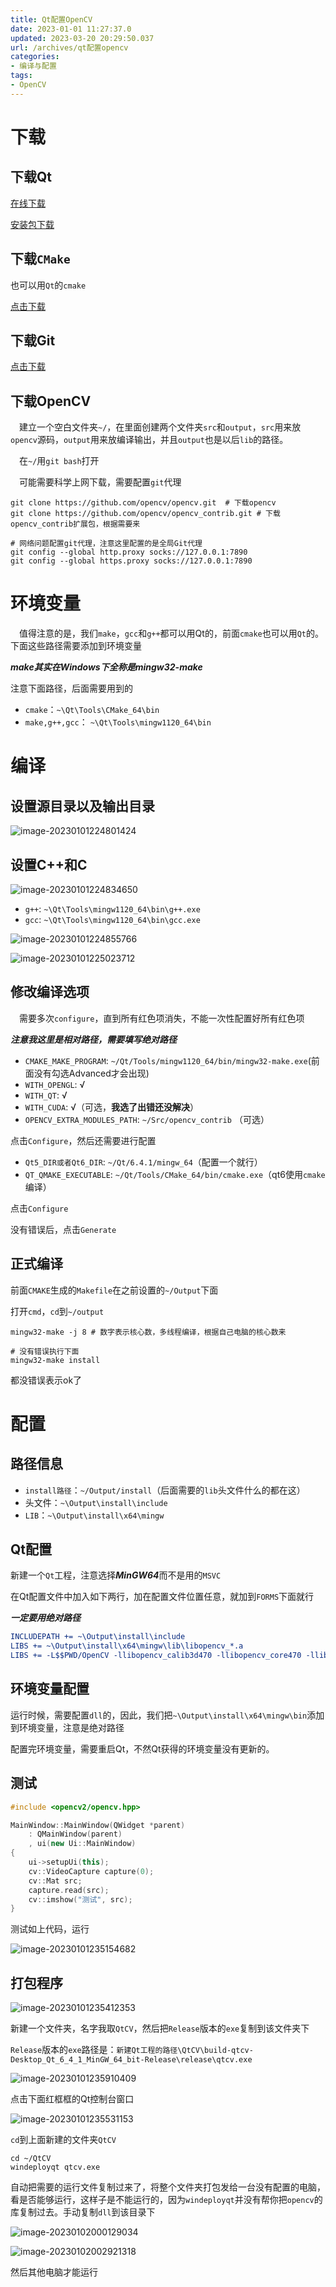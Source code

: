 ```yaml
---
title: Qt配置OpenCV
date: 2023-01-01 11:27:37.0
updated: 2023-03-20 20:29:50.037
url: /archives/qt配置opencv
categories: 
- 编译与配置
tags: 
- OpenCV
---
```




# 下载

## 下载Qt

[在线下载](https://d13lb3tujbc8s0.cloudfront.net/onlineinstallers/qt-unified-windows-x64-4.5.1-online.exe)

[安装包下载](https://download.qt.io/official_releases/qt/6.4/6.4.1/single/)

## 下载`CMake`

也可以用`Qt`的`cmake`

[点击下载](https://github.com/Kitware/CMake/releases/download/v3.25.1/cmake-3.25.1-windows-x86_64.msi)

## 下载Git

[点击下载](https://github.com/git-for-windows/git/releases/download/v2.39.0.windows.2/Git-2.39.0.2-64-bit.exe)

## 下载OpenCV

&emsp;建立一个空白文件夹`~/`，在里面创建两个文件夹`src`和`output`，`src`用来放`opencv`源码，`output`用来放编译输出，并且`output`也是以后`lib`的路径。

&emsp;在`~/`用`git bash`打开

&emsp;可能需要科学上网下载，需要配置`git`代理

```shell
git clone https://github.com/opencv/opencv.git  # 下载opencv
git clone https://github.com/opencv/opencv_contrib.git # 下载opencv_contrib扩展包，根据需要来

# 网络问题配置git代理，注意这里配置的是全局Git代理
git config --global http.proxy socks://127.0.0.1:7890
git config --global https.proxy socks://127.0.0.1:7890
```

# 环境变量

&emsp;值得注意的是，我们`make`，`gcc`和`g++`都可以用Qt的，前面`cmake`也可以用`Qt`的。下面这些路径需要添加到环境变量

***make其实在Windows下全称是mingw32-make***

注意下面路径，后面需要用到的

- `cmake`：`~\Qt\Tools\CMake_64\bin`
- `make,g++,gcc`： `~\Qt\Tools\mingw1120_64\bin`

# 编译

## 设置源目录以及输出目录

![image-20230101224801424](https://imagere.oss-cn-beijing.aliyuncs.com/img20221228/image-20230101224801424.png)

## 设置C++和C

![image-20230101224834650](https://imagere.oss-cn-beijing.aliyuncs.com/img20221228/image-20230101224834650.png)

- `g++`: `~\Qt\Tools\mingw1120_64\bin\g++.exe`
- `gcc`: `~\Qt\Tools\mingw1120_64\bin\gcc.exe`

![image-20230101224855766](https://imagere.oss-cn-beijing.aliyuncs.com/img20221228/image-20230101224855766.png)

![image-20230101225023712](https://imagere.oss-cn-beijing.aliyuncs.com/img20221228/image-20230101225023712.png)

## 修改编译选项

&emsp;需要多次`configure`，直到所有红色项消失，不能一次性配置好所有红色项

***注意我这里是相对路径，需要填写绝对路径***

- `CMAKE_MAKE_PROGRAM`: `~/Qt/Tools/mingw1120_64/bin/mingw32-make.exe`(前面没有勾选Advanced才会出现)
- `WITH_OPENGL`: √
- `WITH_QT`: √
- `WITH_CUDA`: √（可选，**我选了出错还没解决**）
- `OPENCV_EXTRA_MODULES_PATH`: `~/Src/opencv_contrib` （可选）

点击`Configure`，然后还需要进行配置

- `Qt5_DIR或者Qt6_DIR`: `~/Qt/6.4.1/mingw_64`（配置一个就行）
- `QT_QMAKE_EXECUTABLE`: `~/Qt/Tools/CMake_64/bin/cmake.exe`（qt6使用`cmake`编译）

点击`Configure`

没有错误后，点击`Generate`

## 正式编译

前面`CMAKE`生成的`Makefile`在之前设置的`~/Output`下面

打开`cmd`，`cd`到`~/output`

```shell
mingw32-make -j 8 # 数字表示核心数，多线程编译，根据自己电脑的核心数来

# 没有错误执行下面
mingw32-make install
```

都没错误表示ok了

# 配置

## 路径信息

- `install路径`：`~/Output/install`（后面需要的`lib`头文件什么的都在这）
- 头文件：`~\Output\install\include`
- `LIB`：`~\Output\install\x64\mingw`

## Qt配置

新建一个`Qt`工程，注意选择***MinGW64***而不是用的`MSVC`

在Qt配置文件中加入如下两行，加在配置文件位置任意，就加到`FORMS`下面就行

***一定要用绝对路径***

```cmake
INCLUDEPATH += ~\Output\install\include
LIBS += ~\Output\install\x64\mingw\lib\libopencv_*.a
LIBS += -L$$PWD/OpenCV -llibopencv_calib3d470 -llibopencv_core470 -llibopencv_dnn470 -llibopencv_features2d470 -llibopencv_flann470 -llibopencv_gapi470 -llibopencv_highgui470 -llibopencv_imgcodecs470 -llibopencv_imgproc470 -llibopencv_ml470 -llibopencv_objdetect470 -llibopencv_photo470 -llibopencv_stitching470 -llibopencv_video470 -llibopencv_videoio470
```

## 环境变量配置

运行时候，需要配置`dll`的，因此，我们把`~\Output\install\x64\mingw\bin`添加到环境变量，注意是绝对路径

配置完环境变量，需要重启Qt，不然Qt获得的环境变量没有更新的。

## 测试

```c++
#include <opencv2/opencv.hpp>

MainWindow::MainWindow(QWidget *parent)
    : QMainWindow(parent)
    , ui(new Ui::MainWindow)
{
    ui->setupUi(this);
    cv::VideoCapture capture(0);
    cv::Mat src;
    capture.read(src);
    cv::imshow("测试", src);
}
```

测试如上代码，运行

![image-20230101235154682](https://imagere.oss-cn-beijing.aliyuncs.com/img20221228/image-20230101235154682.png)

## 打包程序

![image-20230101235412353](https://imagere.oss-cn-beijing.aliyuncs.com/img20221228/image-20230101235412353.png)

新建一个文件夹，名字我取`QtCV`，然后把`Release`版本的`exe`复制到该文件夹下

`Release`版本的`exe`路径是：`新建Qt工程的路径\QtCV\build-qtcv-Desktop_Qt_6_4_1_MinGW_64_bit-Release\release\qtcv.exe`

![image-20230101235910409](https://imagere.oss-cn-beijing.aliyuncs.com/img20221228/image-20230101235910409.png)

点击下面红框框的Qt控制台窗口

![image-20230101235531153](https://imagere.oss-cn-beijing.aliyuncs.com/img20221228/image-20230101235531153.png)

`cd`到上面新建的文件夹`QtCV`

```shell
cd ~/QtCV
windeployqt qtcv.exe
```

自动把需要的运行文件复制过来了，将整个文件夹打包发给一台没有配置的电脑，看是否能够运行，这样子是不能运行的，因为`windeployqt`并没有帮你把`opencv`的库复制过去。手动复制`dll`到该目录下

![image-20230102000129034](https://imagere.oss-cn-beijing.aliyuncs.com/img20221228/image-20230102000129034.png)

![image-20230102002921318](https://imagere.oss-cn-beijing.aliyuncs.com/img20221228/image-20230102002921318.png)

然后其他电脑才能运行